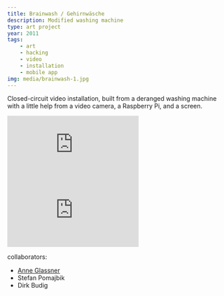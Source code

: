 ```yaml
---
title: Brainwash / Gehirnwäsche
description: Modified washing machine
type: art project
year: 2011
tags:
    - art
    - hacking
    - video
    - installation
    - mobile app
img: media/brainwash-1.jpg
---
```

Closed-circuit video installation, built from a deranged washing machine with a
little help from a video camera, a Raspberry Pi, and a screen.

<div class="video-container">
  <iframe
    src="https://player.vimeo.com/video/204761873"
    class="video"
    frameborder="0"
    allow="autoplay; fullscreen"
    allowfullscreen>
  </iframe>
</div>

<div class="video-container">
  <iframe
    class="video"
    src="https://www.youtube.com/embed/1KG0YLNkUZc"
    frameborder="0"
    allow="accelerometer; autoplay; encrypted-media; gyroscope; picture-in-picture"
    allowfullscreen>
  </iframe>
</div>

collaborators:
- [Anne Glassner](https://www.anneglassner.at)
- Stefan Pomajbik
- Dirk Budig
